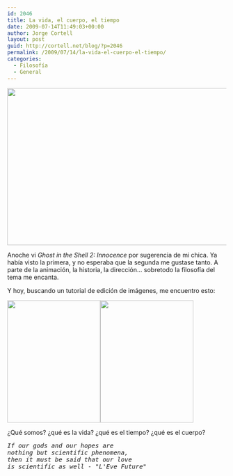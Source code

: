 ```yaml
---
id: 2046
title: La vida, el cuerpo, el tiempo
date: 2009-07-14T11:49:03+00:00
author: Jorge Cortell
layout: post
guid: http://cortell.net/blog/?p=2046
permalink: /2009/07/14/la-vida-el-cuerpo-el-tiempo/
categories:
  - Filosofí­a
  - General
---
```

<img class="aligncenter" title="Ghost in the Shell 2 Innocence" src="http://www.cyberpunkreview.com/images/gits-innocence2.jpg" alt="" width="640" height="361" />

Anoche vi _Ghost in the Shell 2: Innocence_ por sugerencia de mi chica. Ya había visto la primera, y no esperaba que la segunda me gustase tanto. A parte de la animación, la historia, la dirección... sobretodo la filosofía del tema me encanta.

Y hoy, buscando un tutorial de edición de imágenes, me encuentro esto:

<img class="alignleft" title="chica original" src="http://www.exguides.org/photoshop-tutorials/images-age/40004_kt_step01a.jpg" alt="" width="214" height="281" /><img class="alignleft" title="chica envejecida" src="http://www.exguides.org/photoshop-tutorials/images-age/40004_kt_step20.jpg" alt="" width="214" height="281" />

¿Qué somos? ¿qué es la vida? ¿qué es el tiempo? ¿qué es el cuerpo?

<pre><em>If our gods and our hopes are
nothing but scientific phenomena,</em>
<em>then it must be said that our love
is scientific as well - "L'Eve Future"</em></pre>